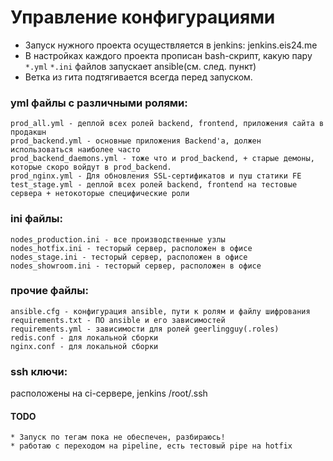 # Управление конфигурациями

* Запуск нужного проекта осуществляется в jenkins: jenkins.eis24.me
* В настройках каждого проекта прописан bash-скрипт, какую пару `*.yml` `*.ini` файлов запускает ansible(см. след. пункт)
* Ветка из гита подтягивается всегда перед запуском.

### yml файлы с различными ролями:
    prod_all.yml - деплой всех ролей backend, frontend, приложения сайта в продакшн
    prod_backend.yml - основные приложения Backend'a, должен использоваться наиболее часто
    prod_backend_daemons.yml - тоже что и prod_backend, + старые демоны, которые скоро войдут в prod_backend.
    prod_nginx.yml - Для обновления SSL-сертификатов и пуш статики FE
    test_stage.yml - деплой всех ролей backend, frontend на тестовые сервера + нетокоторые специфические роли

### ini файлы:
    nodes_production.ini - все производственные узлы
    nodes_hotfix.ini - тесторый сервер, расположен в офисе
    nodes_stage.ini - тесторый сервер, расположен в офисе
    nodes_showroom.ini - тесторый сервер, расположен в офисе

### прочие файлы:
    ansible.cfg - конфигурация ansible, пути к ролям и файлу шифрования
    requirements.txt - ПО ansible и его зависимостей
    requirements.yml - зависимости для ролей geerlingguy(.roles)
    redis.conf - для локальной сборки
    nginx.conf - для локальной сборки

### ssh ключи:
расположены на ci-сервере, jenkins /root/.ssh

#### TODO ####
    * Запуск по тегам пока не обеспечен, разбираюсь!
    * работаю с переходом на pipeline, есть тестовый pipe на hotfix
